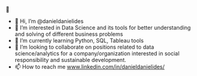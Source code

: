 📌


- 👋 Hi, I’m @danieldanielides
- 👀 I’m interested in Data Science and its tools for better understanding and solving of different business problems
- 🌱 I’m currently learning Python, SQL, Tableau tools
- 💞️ I’m looking to collaborate on positions related to data science/analytics for a company/organization interested in social responsibility and sustainable development.
- 📫 How to reach me www.linkedin.com/in/danieldanielides/

<!---
danieldanielides/danieldanielides is a ✨ special ✨ repository because its `README.md` (this file) appears on your GitHub profile.
You can click the Preview link to take a look at your changes.
--->
